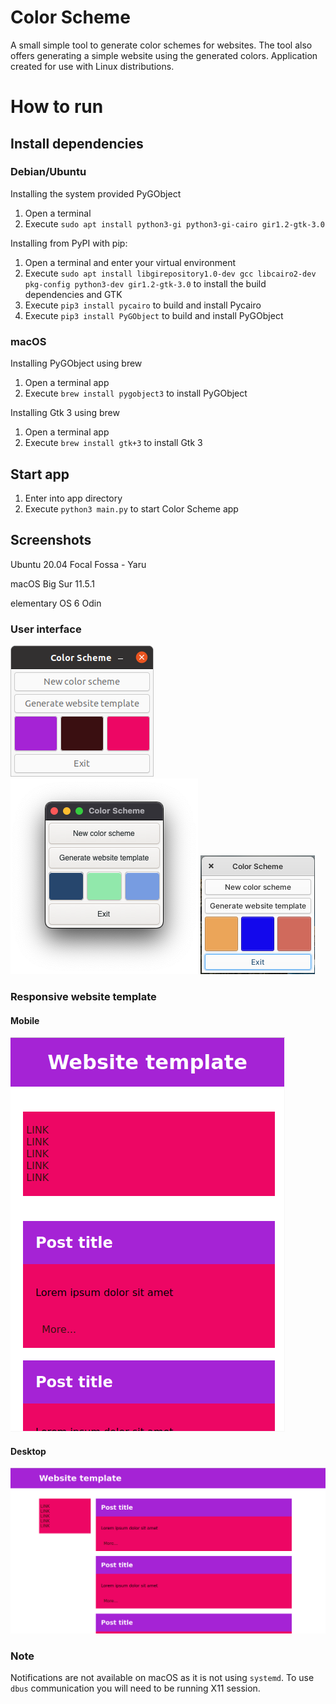 # Color Scheme
A small simple tool to generate color schemes for websites. The tool also offers generating a simple website using the generated colors. Application created for use with Linux distributions.
# How to run
## Install dependencies
### Debian/Ubuntu
Installing the system provided PyGObject
1. Open a terminal
2. Execute `sudo apt install python3-gi python3-gi-cairo gir1.2-gtk-3.0`

Installing from PyPI with pip:
1. Open a terminal and enter your virtual environment
2. Execute `sudo apt install libgirepository1.0-dev gcc libcairo2-dev pkg-config python3-dev gir1.2-gtk-3.0` to install the build dependencies and GTK
3. Execute `pip3 install pycairo` to build and install Pycairo
4. Execute `pip3 install PyGObject` to build and install PyGObject

### macOS
Installing PyGObject using brew
1. Open a terminal app
2. Execute `brew install pygobject3` to install PyGObject

Installing Gtk 3 using brew
1. Open a terminal app
2. Execute `brew install gtk+3` to install Gtk 3

## Start app
1. Enter into app directory
2. Execute `python3 main.py` to start Color Scheme app

## Screenshots
Ubuntu 20.04 Focal Fossa - Yaru

macOS Big Sur 11.5.1

elementary OS 6 Odin
### User interface
![obraz](images/ubuntu.png)
![obraz](images/macos.png)
![obraz](images/elementaryos_6.png)
### Responsive website template
#### Mobile
![obraz](images/mobile.png)
#### Desktop
![obraz](images/desktop.png)

### Note
Notifications are not available on macOS as it is not using `systemd`. To use `dbus` communication you will need to be running X11 session.